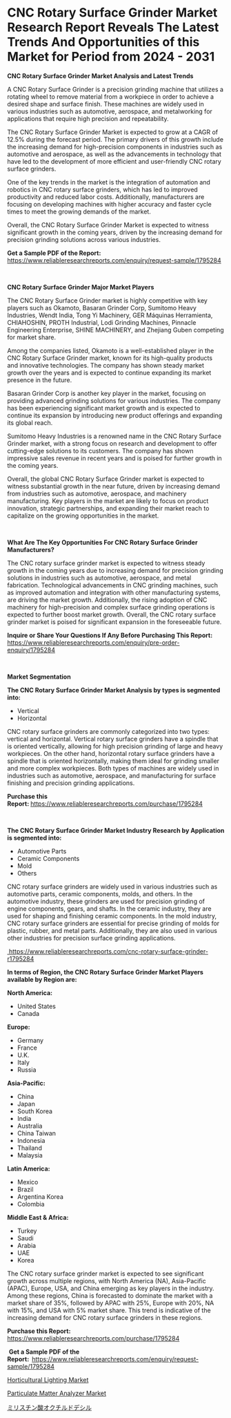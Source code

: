 <p><h1>CNC Rotary Surface Grinder Market Research Report Reveals The Latest Trends And Opportunities of this Market for Period from 2024 - 2031</h1></p><p><strong>CNC Rotary Surface Grinder Market Analysis and Latest Trends</strong></p>
<p><p>A CNC Rotary Surface Grinder is a precision grinding machine that utilizes a rotating wheel to remove material from a workpiece in order to achieve a desired shape and surface finish. These machines are widely used in various industries such as automotive, aerospace, and metalworking for applications that require high precision and repeatability.</p><p>The CNC Rotary Surface Grinder Market is expected to grow at a CAGR of 12.5% during the forecast period. The primary drivers of this growth include the increasing demand for high-precision components in industries such as automotive and aerospace, as well as the advancements in technology that have led to the development of more efficient and user-friendly CNC rotary surface grinders.</p><p>One of the key trends in the market is the integration of automation and robotics in CNC rotary surface grinders, which has led to improved productivity and reduced labor costs. Additionally, manufacturers are focusing on developing machines with higher accuracy and faster cycle times to meet the growing demands of the market.</p><p>Overall, the CNC Rotary Surface Grinder Market is expected to witness significant growth in the coming years, driven by the increasing demand for precision grinding solutions across various industries.</p></p>
<p><strong>Get a Sample PDF of the Report:&nbsp;</strong> <a href="https://www.reliableresearchreports.com/enquiry/request-sample/1795284">https://www.reliableresearchreports.com/enquiry/request-sample/1795284</a></p>
<p>&nbsp;</p>
<p><strong>CNC Rotary Surface Grinder Major Market Players</strong></p>
<p><p>The CNC Rotary Surface Grinder market is highly competitive with key players such as Okamoto, Basaran Grinder Corp, Sumitomo Heavy Industries, Wendt India, Tong Yi Machinery, GER Máquinas Herramienta, CHIAHOSHIN, PROTH Industrial, Lodi Grinding Machines, Pinnacle Engineering Enterprise, SHINE MACHINERY, and Zhejiang Guben competing for market share.</p><p>Among the companies listed, Okamoto is a well-established player in the CNC Rotary Surface Grinder market, known for its high-quality products and innovative technologies. The company has shown steady market growth over the years and is expected to continue expanding its market presence in the future.</p><p>Basaran Grinder Corp is another key player in the market, focusing on providing advanced grinding solutions for various industries. The company has been experiencing significant market growth and is expected to continue its expansion by introducing new product offerings and expanding its global reach.</p><p>Sumitomo Heavy Industries is a renowned name in the CNC Rotary Surface Grinder market, with a strong focus on research and development to offer cutting-edge solutions to its customers. The company has shown impressive sales revenue in recent years and is poised for further growth in the coming years.</p><p>Overall, the global CNC Rotary Surface Grinder market is expected to witness substantial growth in the near future, driven by increasing demand from industries such as automotive, aerospace, and machinery manufacturing. Key players in the market are likely to focus on product innovation, strategic partnerships, and expanding their market reach to capitalize on the growing opportunities in the market.</p></p>
<p>&nbsp;</p>
<p><strong>What Are The Key Opportunities For CNC Rotary Surface Grinder Manufacturers?</strong></p>
<p><p>The CNC rotary surface grinder market is expected to witness steady growth in the coming years due to increasing demand for precision grinding solutions in industries such as automotive, aerospace, and metal fabrication. Technological advancements in CNC grinding machines, such as improved automation and integration with other manufacturing systems, are driving the market growth. Additionally, the rising adoption of CNC machinery for high-precision and complex surface grinding operations is expected to further boost market growth. Overall, the CNC rotary surface grinder market is poised for significant expansion in the foreseeable future.</p></p>
<p><strong>Inquire or Share Your Questions If Any Before Purchasing This Report:</strong> <a href="https://www.reliableresearchreports.com/enquiry/pre-order-enquiry/1795284">https://www.reliableresearchreports.com/enquiry/pre-order-enquiry/1795284</a></p>
<p>&nbsp;</p>
<p><strong>Market Segmentation</strong></p>
<p><strong>The CNC Rotary Surface Grinder Market Analysis by types is segmented into:</strong></p>
<p><ul><li>Vertical</li><li>Horizontal</li></ul></p>
<p><p>CNC rotary surface grinders are commonly categorized into two types: vertical and horizontal. Vertical rotary surface grinders have a spindle that is oriented vertically, allowing for high precision grinding of large and heavy workpieces. On the other hand, horizontal rotary surface grinders have a spindle that is oriented horizontally, making them ideal for grinding smaller and more complex workpieces. Both types of machines are widely used in industries such as automotive, aerospace, and manufacturing for surface finishing and precision grinding applications.</p></p>
<p><strong>Purchase this Report:&nbsp;</strong><a href="https://www.reliableresearchreports.com/purchase/1795284">https://www.reliableresearchreports.com/purchase/1795284</a></p>
<p>&nbsp;</p>
<p><strong>The CNC Rotary Surface Grinder Market Industry Research by Application is segmented into:</strong></p>
<p><ul><li>Automotive Parts</li><li>Ceramic Components</li><li>Mold</li><li>Others</li></ul></p>
<p><p>CNC rotary surface grinders are widely used in various industries such as automotive parts, ceramic components, molds, and others. In the automotive industry, these grinders are used for precision grinding of engine components, gears, and shafts. In the ceramic industry, they are used for shaping and finishing ceramic components. In the mold industry, CNC rotary surface grinders are essential for precise grinding of molds for plastic, rubber, and metal parts. Additionally, they are also used in various other industries for precision surface grinding applications.</p></p>
<p><a href="https://www.reliableresearchreports.com/cnc-rotary-surface-grinder-r1795284">&nbsp;https://www.reliableresearchreports.com/cnc-rotary-surface-grinder-r1795284</a></p>
<p><strong>In terms of Region, the CNC Rotary Surface Grinder Market Players available by Region are:</strong></p>
<p>
    <p> <strong> North America: </strong>
        <ul>
            <li>United States</li>
            <li>Canada</li>
        </ul>
        </p> 
    <p> <strong> Europe: </strong>
        <ul>
            <li>Germany</li>
            <li>France</li>
            <li>U.K.</li>
            <li>Italy</li>
            <li>Russia</li>
        </ul>
        </p> 
    <p> <strong> Asia-Pacific: </strong>
        <ul>
            <li>China</li>
            <li>Japan</li>
            <li>South Korea</li>
            <li>India</li>
            <li>Australia</li>
            <li>China Taiwan</li>
            <li>Indonesia</li>
            <li>Thailand</li>
            <li>Malaysia</li>
        </ul>
        </p> 
    <p> <strong> Latin America: </strong>
        <ul>
            <li>Mexico</li>
            <li>Brazil</li>
            <li>Argentina Korea</li>
            <li>Colombia</li>
        </ul>
        </p> 
    <p> <strong> Middle East & Africa: </strong>
        <ul>
            <li>Turkey</li>
            <li>Saudi</li>
            <li>Arabia</li>
            <li>UAE</li>
            <li>Korea</li>
        </ul>
    </p>
    </p>
<p><p>The CNC rotary surface grinder market is expected to see significant growth across multiple regions, with North America (NA), Asia-Pacific (APAC), Europe, USA, and China emerging as key players in the industry. Among these regions, China is forecasted to dominate the market with a market share of 35%, followed by APAC with 25%, Europe with 20%, NA with 15%, and USA with 5% market share. This trend is indicative of the increasing demand for CNC rotary surface grinders in these regions.</p></p>
<p><strong>Purchase this Report: </strong><a href="https://www.reliableresearchreports.com/purchase/1795284">https://www.reliableresearchreports.com/purchase/1795284</a></p>
<p>&nbsp;<strong>Get a Sample PDF of the Report:&nbsp;&nbsp;</strong><a href="https://www.reliableresearchreports.com/enquiry/request-sample/1795284">https://www.reliableresearchreports.com/enquiry/request-sample/1795284</a></p>
<p><strong></strong></p>
<p><p><a href="https://github.com/prosalinda88/Market-Research-Report-List-5/blob/main/horticultural-lighting-market.md">Horticultural Lighting Market</a></p><p><a href="https://github.com/NorbertYates/Market-Research-Report-List-5/blob/main/particulate-matter-analyzer-market.md">Particulate Matter Analyzer Market</a></p><p><a href="https://github.com/Fatimaklein1/Market-Research-Report-List-1/blob/main/6806821157001.md">ミリスチン酸オクチルドデシル</a></p></p>